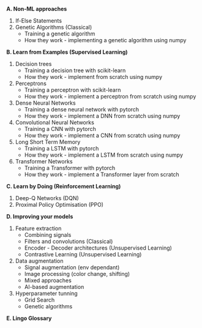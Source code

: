 **A. Non-ML approaches**
1. If-Else Statements
2. Genetic Algorithms (Classical)
	* Training a genetic algorithm
	* How they work - implementing a genetic algorithm using numpy

**B. Learn from Examples (Supervised Learning)**
1. Decision trees
	* Training a decision tree with scikit-learn
	* How they work - implement from scratch using numpy
2. Perceptrons
	* Training a perceptron with scikit-learn
	* How they work - implement a perceptron from scratch using numpy
3. Dense Neural Networks
	* Training a dense neural network with pytorch
	* How they work - implement a DNN from scratch using numpy
4. Convolutional Neural Networks
	* Training a CNN with pytorch
	* How they work - implement a CNN from scratch using numpy
5. Long Short Term Memory 
	* Training a LSTM with pytorch
	* How they work - implement a LSTM from scratch using numpy
6. Transformer Networks
	* Training a Transformer with pytorch
	* How they work - implement a Transformer layer from scratch
	
**C. Learn by Doing (Reinforcement Learning)**
1. Deep-Q Networks (DQN)
2. Proximal Policy Optimisation (PPO)

**D. Improving your models**
1. Feature extraction
	* Combining signals
	* Filters and convolutions (Classical) 
	* Encoder - Decoder architectures (Unsupervised Learning)
	* Contrastive Learning (Unsupervised Learning)
2. Data augmentation
	* Signal augmentation (env dependant)
	* Image processing (color change, shifting)
	* Mixed approaches
	* AI-based augmentation
3. Hyperparameter tunning 
	* Grid Search 
	* Genetic algorithms

**E. Lingo Glossary**